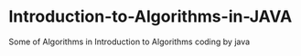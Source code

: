 # Introduction-to-Algorithms-in-JAVA
Some of Algorithms in Introduction to Algorithms coding by java
